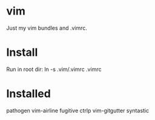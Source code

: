 vim
===
Just my vim bundles and .vimrc.

Install
===
Run in root dir:
ln -s .vim/.vimrc .vimrc

Installed
===
pathogen
vim-airline
fugitive
ctrlp
vim-gitgutter
syntastic

